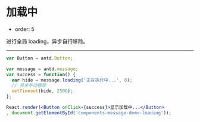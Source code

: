 # 加载中

- order: 5

进行全局 loading，异步自行移除。

---

````jsx
var Button = antd.Button;

var message = antd.message;
var success = function() {
  var hide = message.loading('正在执行中...', 0);
  // 异步手动移除
  setTimeout(hide, 2500);
};

React.render(<Button onClick={success}>显示加载中...</Button>
, document.getElementById('components-message-demo-loading'));
````
